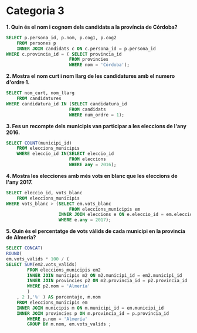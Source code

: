 # Categoria 3

**1. Quin és el nom i cognom dels candidats a la província de Córdoba?**
```sql
SELECT p.persona_id, p.nom, p.cog1, p.cog2
	FROM persones p
    INNER JOIN candidats c ON c.persona_id = p.persona_id
WHERE c.provincia_id = ( SELECT provincia_id
						FROM provincies
                        WHERE nom = 'Córdoba');

```
**2. Mostra el nom curt i nom llarg de les candidatures amb el numero d'ordre 1.**
```sql
SELECT nom_curt, nom_llarg
	FROM candidatures 
WHERE candidatura_id IN (SELECT candidatura_id
						FROM candidats
						WHERE num_ordre = 1);
```
**3. Fes un recompte dels municipis van participar a les eleccions de l'any 2016.**
```sql
SELECT COUNT(municipi_id)
	FROM eleccions_municipis 
    WHERE eleccio_id IN(SELECT eleccio_id
						FROM eleccions
                        WHERE any = 2016);

```
**4. Mostra les elecciones amb més vots en blanc que les eleccions de l'any 2017.**
```sql
SELECT eleccio_id, vots_blanc
	FROM eleccions_municipis
WHERE vots_blanc > (SELECT em.vots_blanc
						FROM eleccions_municipis em
					INNER JOIN eleccions e ON e.eleccio_id = em.eleccio_id
					WHERE e.any = 2017);
```
**5. Quin és el percentatge de vots vàlids de cada municipi en la provincia de Almería?**
```sql
SELECT CONCAT(
ROUND(
em.vots_valids * 100 / (
SELECT SUM(em2.vots_valids)
		FROM eleccions_municipis em2
        INNER JOIN municipis m2 ON m2.municipi_id = em2.municipi_id
        INNER JOIN provincies p2 ON m2.provincia_id = p2.provincia_id
        WHERE p2.nom = 'Almería'
        )
	, 2 ),'%' ) AS porcentaje, m.nom
	FROM eleccions_municipis em
	INNER JOIN municipis m ON m.municipi_id = em.municipi_id
	INNER JOIN provincies p ON m.provincia_id = p.provincia_id
        WHERE p.nom = 'Almería'
        GROUP BY m.nom, em.vots_valids ;
```
